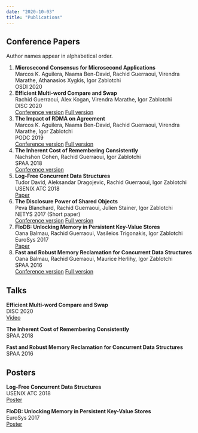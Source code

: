 ```yaml
---
date: "2020-10-03"
title: "Publications"
---
```


## Conference Papers

Author names appear in alphabetical order.

1. **Microsecond Consensus for Microsecond Applications**<br/>
Marcos K. Aguilera, Naama Ben-David, Rachid Guerraoui, Virendra Marathe, Athanasios Xygkis, Igor Zablotchi  
OSDI 2020
1. **Efficient Multi-word Compare and Swap**  
Rachid Guerraoui, Alex Kogan, Virendra Marathe, Igor Zablotchi  
DISC 2020  
[Conference version](https://drops.dagstuhl.de/opus/volltexte/2020/13082/pdf/LIPIcs-DISC-2020-4.pdf) [Full version](https://arxiv.org/abs/2008.02527) 
1. **The Impact of RDMA on Agreement**<br/>
Marcos K. Aguilera, Naama Ben-David, Rachid Guerraoui, Virendra Marathe, Igor Zablotchi  
PODC 2019  
[Conference version](https://infoscience.epfl.ch/record/275877?ln=en) [Full version](https://arxiv.org/abs/1905.12143)
1. **The Inherent Cost of Remembering Consistently**  
Nachshon Cohen, Rachid Guerraoui, Igor Zablotchi  
SPAA 2018  
[Conference version](https://infoscience.epfl.ch/record/255526?ln=en)
1. **Log-Free Concurrent Data Structures**  
Tudor David, Aleksandar Dragojevic, Rachid Guerraoui, Igor Zablotchi
USENIX ATC 2018  
[Paper](https://www.usenix.org/system/files/conference/atc18/atc18-david.pdf)
1. **The Disclosure Power of Shared Objects**<br/>
Peva Blanchard, Rachid Guerraoui, Julien Stainer, Igor Zablotchi  
NETYS 2017 (Short paper)  
[Conference version](https://infoscience.epfl.ch/record/229313?ln=en) [Full version](https://infoscience.epfl.ch/record/226211?ln=en)
1. **FloDB: Unlocking Memory in Persistent Key-Value Stores**  
Oana Balmau, Rachid Guerraoui, Vasileios Trigonakis, Igor Zablotchi 
EuroSys 2017  
[Paper](https://infoscience.epfl.ch/record/256000?ln=en)
1. **Fast and Robust Memory Reclamation for Concurrent Data Structures**  
Oana Balmau, Rachid Guerraoui, Maurice Herlihy, Igor Zablotchi  
SPAA 2016  
[Conference version](https://infoscience.epfl.ch/record/223694?ln=en)
[Full version](https://infoscience.epfl.ch/record/218413?ln=en)


## Talks

**Efficient Multi-word Compare and Swap**  
DISC 2020  
[Video](https://www.youtube.com/watch?v=905yWpHB5ns)

**The Inherent Cost of Remembering Consistently**  
SPAA 2018

**Fast and Robust Memory Reclamation for Concurrent Data Structures**  
SPAA 2016

## Posters

**Log-Free Concurrent Data Structures**  
USENIX ATC 2018  
[Poster](/pubs/atc-poster.pdf)

**FloDB: Unlocking Memory in Persistent Key-Value Stores**  
EuroSys 2017  
[Poster](/pubs/eurosys-poster.pdf)